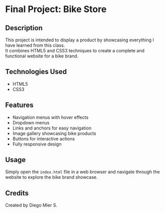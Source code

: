 # Final Project: Bike Store

## Description

This project is intended to display a product by showcasing everything I have learned from this class.  
It combines HTML5 and CSS3 techniques to create a complete and functional website for a bike brand.

## Technologies Used

- HTML5
- CSS3

## Features

- Navigation menus with hover effects
- Dropdown menus
- Links and anchors for easy navigation
- Image gallery showcasing bike products
- Buttons for interactive actions
- Fully responsive design

## Usage

Simply open the `index.html` file in a web browser and navigate through the website to explore the bike brand showcase.

## Credits

Created by Diego Mier S.
